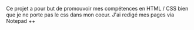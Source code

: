 Ce projet a pour but de promouvoir mes compétences en HTML / CSS bien que je ne porte pas le css dans mon coeur.
J'ai redigé mes pages via Notepad ++ 
